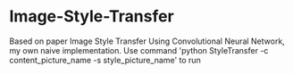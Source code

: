 # Image-Style-Transfer
Based on paper Image Style Transfer Using Convolutional Neural Network, my own naive implementation.
Use command 'python StyleTransfer -c content_picture_name -s style_picture_name' to run 
